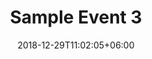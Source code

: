 ---
title: "Sample Event 3"
date: 2018-12-29T11:02:05+06:00
description: "This is description for Sample Event 3"
categories: "event"
image: "images/webinar_dummy.jpg"
eventLink: "http://meet.google.com/abc"
eventDate: 2021-01-29
pastEvent: false
---